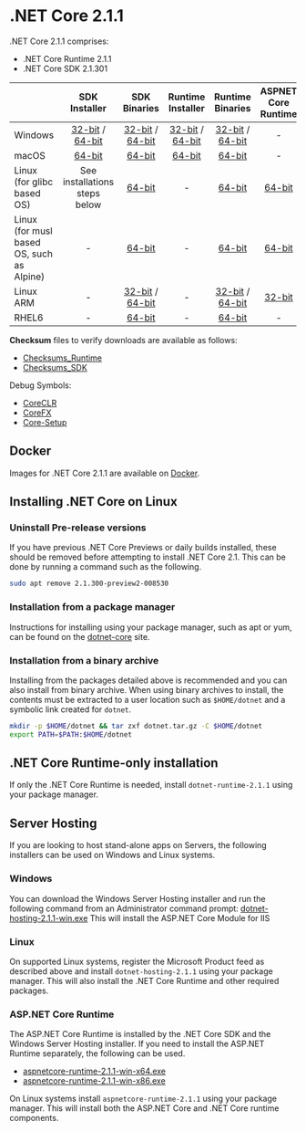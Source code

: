 # .NET Core 2.1.1

.NET Core 2.1.1 comprises:

* .NET Core Runtime 2.1.1
* .NET Core SDK 2.1.301

|         | SDK Installer                                         | SDK Binaries                                                         | Runtime Installer                                                  | Runtime Binaries                                                   | ASPNET Core Runtime                                                   |
| ------- | :---------------------------------------------------: | :-------------------------------------------------------------------:| :----------------------------------------------------------------: | :----------------------------------------------------------------: | :------------------------------------------------------:|
| Windows | [32-bit](https://download.microsoft.com/download/D/0/4/D04C5489-278D-4C11-9BD3-6128472A7626/dotnet-sdk-2.1.301-win-x86.exe) / [64-bit](https://download.microsoft.com/download/D/0/4/D04C5489-278D-4C11-9BD3-6128472A7626/dotnet-sdk-2.1.301-win-x64.exe)  | [32-bit](https://download.microsoft.com/download/D/0/4/D04C5489-278D-4C11-9BD3-6128472A7626/dotnet-sdk-2.1.301-win-x86.zip) / [64-bit](https://download.microsoft.com/download/D/0/4/D04C5489-278D-4C11-9BD3-6128472A7626/dotnet-sdk-2.1.301-win-x64.zip) | [32-bit](https://download.microsoft.com/download/9/3/E/93ED35C8-57B9-4D50-AE32-0330111B38E8/dotnet-runtime-2.1.1-win-x86.exe) / [64-bit](https://download.microsoft.com/download/9/3/E/93ED35C8-57B9-4D50-AE32-0330111B38E8/dotnet-runtime-2.1.1-win-x64.exe) | [32-bit](https://download.microsoft.com/download/9/3/E/93ED35C8-57B9-4D50-AE32-0330111B38E8/dotnet-runtime-2.1.1-win-x86.zip) / [64-bit](https://download.microsoft.com/download/9/3/E/93ED35C8-57B9-4D50-AE32-0330111B38E8/dotnet-runtime-2.1.1-win-x64.zip) | - |
| macOS   | [64-bit](https://download.microsoft.com/download/D/0/4/D04C5489-278D-4C11-9BD3-6128472A7626/dotnet-sdk-2.1.301-osx-x64.pkg)  | [64-bit](https://download.microsoft.com/download/D/0/4/D04C5489-278D-4C11-9BD3-6128472A7626/dotnet-sdk-2.1.301-osx-x64.tar.gz)| [64-bit](https://download.microsoft.com/download/9/3/E/93ED35C8-57B9-4D50-AE32-0330111B38E8/dotnet-runtime-2.1.1-osx-x64.pkg)      | [64-bit](https://download.microsoft.com/download/9/3/E/93ED35C8-57B9-4D50-AE32-0330111B38E8/dotnet-runtime-2.1.1-osx-x64.tar.gz)   | - |
| Linux (for glibc based OS) | See installations steps below  | [64-bit](https://download.microsoft.com/download/D/0/4/D04C5489-278D-4C11-9BD3-6128472A7626/dotnet-sdk-2.1.301-linux-x64.tar.gz)     | -                                                                  | [64-bit](https://download.microsoft.com/download/9/3/E/93ED35C8-57B9-4D50-AE32-0330111B38E8/dotnet-runtime-2.1.1-linux-x64.tar.gz) | [64-bit](https://download.microsoft.com/download/9/3/E/93ED35C8-57B9-4D50-AE32-0330111B38E8/aspnetcore-runtime-2.1.1-linux-x64.tar.gz) |
| Linux (for musl based OS, such as Alpine)   | -  | [64-bit](https://download.microsoft.com/download/D/0/4/D04C5489-278D-4C11-9BD3-6128472A7626/dotnet-sdk-2.1.301-linux-musl-x64.tar.gz)|  -    | [64-bit](https://download.microsoft.com/download/9/3/E/93ED35C8-57B9-4D50-AE32-0330111B38E8/dotnet-runtime-2.1.1-linux-musl-x64.tar.gz) | [64-bit](https://download.microsoft.com/download/9/3/E/93ED35C8-57B9-4D50-AE32-0330111B38E8/aspnetcore-runtime-2.1.1-linux-musl-x64.tar.gz) |
| Linux ARM | -  | [32-bit](https://download.microsoft.com/download/D/0/4/D04C5489-278D-4C11-9BD3-6128472A7626/dotnet-sdk-2.1.301-linux-arm.tar.gz) / [64-bit](https://download.microsoft.com/download/D/0/4/D04C5489-278D-4C11-9BD3-6128472A7626/dotnet-sdk-2.1.301-linux-arm64.tar.gz)|  -    | [32-bit](https://download.microsoft.com/download/9/3/E/93ED35C8-57B9-4D50-AE32-0330111B38E8/dotnet-runtime-2.1.1-linux-arm.tar.gz) / [64-bit](https://download.microsoft.com/download/9/3/E/93ED35C8-57B9-4D50-AE32-0330111B38E8/dotnet-runtime-2.1.1-linux-arm64.tar.gz)   | [32-bit](https://download.microsoft.com/download/9/3/E/93ED35C8-57B9-4D50-AE32-0330111B38E8/aspnetcore-runtime-2.1.1-linux-arm.tar.gz) |
| RHEL6 | - | [64-bit](https://download.microsoft.com/download/D/0/4/D04C5489-278D-4C11-9BD3-6128472A7626/dotnet-sdk-2.1.301-rhel.6-x64.tar.gz)     | -  | [64-bit](https://download.microsoft.com/download/9/3/E/93ED35C8-57B9-4D50-AE32-0330111B38E8/dotnet-runtime-2.1.1-rhel.6-x64.tar.gz) | - |

**Checksum** files to verify downloads are available as follows:

* [Checksums_Runtime](https://builds.dotnet.microsoft.com/dotnet/checksums/2.1.1-runtime-sha.txt)
* [Checksums_SDK](https://builds.dotnet.microsoft.com/dotnet/checksums/2.1.301-sdk-sha.txt)

Debug Symbols:

* [CoreCLR](https://download.microsoft.com/download/9/3/E/93ED35C8-57B9-4D50-AE32-0330111B38E8/coreclr-2.1.1-symbols.zip)
* [CoreFX](https://download.microsoft.com/download/9/3/E/93ED35C8-57B9-4D50-AE32-0330111B38E8/corefx-2.1.1-symbols.zip)
* [Core-Setup](https://download.microsoft.com/download/9/3/E/93ED35C8-57B9-4D50-AE32-0330111B38E8/core-setup-2.1.1-symbols.zip)

## Docker

Images for .NET Core 2.1.1 are available on [Docker](https://hub.docker.com/r/microsoft/dotnet/).

## Installing .NET Core on Linux  

### Uninstall Pre-release versions

If you have previous .NET Core Previews or daily builds installed, these should be removed before attempting to install .NET Core 2.1. This can be done by running a command such as the following.

```bash
sudo apt remove 2.1.300-preview2-008530
```

### Installation from a package manager

Instructions for installing using your package manager, such as apt or yum, can be found on the [dotnet-core](https://dotnet.microsoft.com/download) site.

### Installation from a binary archive

Installing from the packages detailed above is recommended and you can also install from binary archive. When using binary archives to install, the contents must be extracted to a user location such as `$HOME/dotnet` and a symbolic link created for `dotnet`.

```bash
mkdir -p $HOME/dotnet && tar zxf dotnet.tar.gz -C $HOME/dotnet
export PATH=$PATH:$HOME/dotnet
```

## .NET Core Runtime-only installation

If only the .NET Core Runtime is needed, install `dotnet-runtime-2.1.1` using your package manager.

## Server Hosting

If you are looking to host stand-alone apps on Servers, the following installers can be used on Windows and Linux systems.

### Windows

You can download the Windows Server Hosting installer and run the following command from an Administrator command prompt:
[dotnet-hosting-2.1.1-win.exe](https://download.microsoft.com/download/9/3/E/93ED35C8-57B9-4D50-AE32-0330111B38E8/dotnet-hosting-2.1.1-win.exe)
This will install the ASP.NET Core Module for IIS

### Linux

On supported Linux systems, register the Microsoft Product feed as described above and install `dotnet-hosting-2.1.1` using your package manager.
This will also install the .NET Core Runtime and other required packages.

### ASP.NET Core Runtime

The ASP.NET Core Runtime is installed by the .NET Core SDK and the Windows Server Hosting installer. If you need to install the ASP.NET Runtime separately, the following can be used.

* [aspnetcore-runtime-2.1.1-win-x64.exe](https://download.microsoft.com/download/9/3/E/93ED35C8-57B9-4D50-AE32-0330111B38E8/aspnetcore-runtime-2.1.1-win-x64.exe)
* [aspnetcore-runtime-2.1.1-win-x86.exe](https://download.microsoft.com/download/9/3/E/93ED35C8-57B9-4D50-AE32-0330111B38E8/aspnetcore-runtime-2.1.1-win-x86.exe)

On Linux systems install `aspnetcore-runtime-2.1.1` using your package manager. This will install both the ASP.NET Core and .NET Core runtime components.
